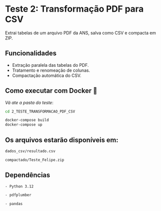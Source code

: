 # Teste 2: Transformação PDF para CSV 

Extrai tabelas de um arquivo PDF da ANS, salva como CSV e compacta em ZIP.

## Funcionalidades

- Extração paralela das tabelas do PDF.
- Tratamento e renomeação de colunas.
- Compactação automática do CSV.

## Como executar com Docker 🐳

*Vá ate a pasta do teste*:

```bash
cd 2_TESTE_TRANSFORMACAO_PDF_CSV
```

```bash
docker-compose build
docker-compose up
```

## Os arquivos estarão disponíveis em:
```bash
dados_csv/resultado.csv

compactado/Teste_Felipe.zip
```

## Dependências

```bash
- Python 3.12

- pdfplumber

- pandas

